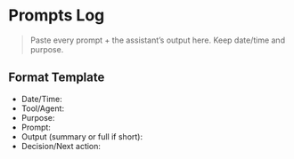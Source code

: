 # Prompts Log

> Paste every prompt + the assistant’s output here. Keep date/time and purpose.

## Format Template
- Date/Time:
- Tool/Agent:
- Purpose:
- Prompt:
- Output (summary or full if short):
- Decision/Next action:
